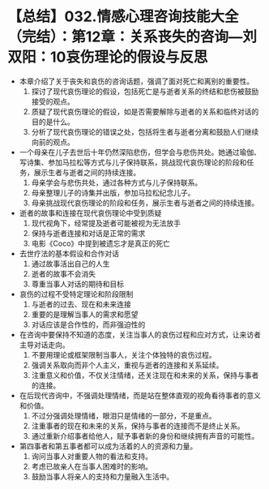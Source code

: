 # 【总结】032.情感心理咨询技能大全（完结）：第12章：关系丧失的咨询—刘双阳：10哀伤理论的假设与反思

-   本章介绍了关于丧失和哀伤的咨询话题，强调了面对死亡和离别的重要性。
    1.  探讨了现代哀伤理论的假设，包括死亡是与逝者关系的终结和悲伤被鼓励接受的观点。
    2.  质疑了现代哀伤理论的假设，如是否需要解除与逝者的关系和临终对话的目的是什么。
    3.  分析了现代哀伤理论的错误之处，包括将生者与逝者分离和鼓励人们继续向前的观点。
-   一个母亲在儿子去世后十年仍然深陷悲伤，但学会与悲伤共处。她通过瑜伽、写诗集、参加马拉松等方式与儿子保持联系，挑战现代哀伤理论的阶段和任务，展示生者与逝者之间的持续连接。
    1.  母亲学会与悲伤共处，通过各种方式与儿子保持联系。
    2.  母亲整理儿子的诗集并出版，参加马拉松纪念儿子。
    3.  母亲挑战现代哀伤理论的阶段和任务，展示生者与逝者之间的持续连接。
-   逝者的故事和连接在现代哀伤理论中受到质疑
    1.  现代视角下，经常提及逝者可能被视为无法放手
    2.  保持与逝者连接和对话是正常的需求
    3.  电影《Coco》中提到被遗忘才是真正的死亡
-   去世疗法的基本假设和合作对话
    1.  通过故事活出自己的人生
    2.  逝者的故事不会消失
    3.  尊重当事人对话的期待和目标
-   哀伤的过程不受特定理论和阶段限制
    1.  与逝者的过去、现在和未来连接
    2.  重要的是理解当事人的需求和愿望
    3.  对话应该是合作性的，而非强迫性的
-   在咨询中要保持不知道的态度，关注当事人的哀伤过程和应对方式，让来访者主导对话走向。
    1.  不要用理论或框架限制当事人，关注个体独特的哀伤过程。
    2.  强调关系取向而非个人主义，重视与逝者的连接和关系延续。
    3.  注重意义和价值，不仅关注情绪，还关注现在和未来的关系，保持与事者的连接。
-   在后现代咨询中，不强调处理情绪，而是站在整体直观的视角看待事者的意义和价值。
    1.  不过分强调处理情绪，眼泪只是情绪的一部分，不是重点。
    2.  注重事者的现在和未来的关系，保持与事者的连接而不是终止关系。
    3.  通过重新介绍事者给他人，赋予事者新的身份和继续拥有声音的可能性。
-   第四事者和第五事者都可以成为活着的人的资源和力量。
    1.  询问当事人对重要人物的看法和支持。
    2.  考虑已故亲人在当事人困难时的影响。
    3.  鼓励当事人将亲人的支持和力量融入生活中。